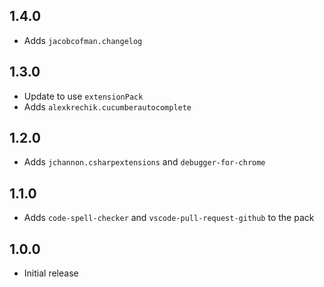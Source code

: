 ## 1.4.0

- Adds `jacobcofman.changelog`

## 1.3.0

- Update to use `extensionPack`
- Adds `alexkrechik.cucumberautocomplete`

## 1.2.0

- Adds `jchannon.csharpextensions` and `debugger-for-chrome`

## 1.1.0

- Adds `code-spell-checker` and `vscode-pull-request-github` to the pack

## 1.0.0

- Initial release

